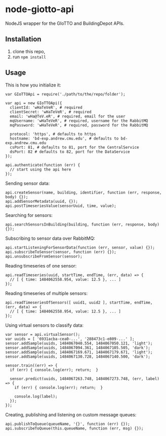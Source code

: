 # node-giotto-api

NodeJS wrapper for the GIoTTO and BuildingDepot APIs.

## Installation

1. clone this repo,
2. run `npm install`

## Usage

This is how you initialize it:

```
var GIoTTOApi = require('./path/to/the/repo/folder');

var api = new GIoTTOApi({
  clientId: 'wHaTeVeR', # required
  clientSecret: 'wHaTeVeR', # required
  email: 'wHa@TeV.eR', # required, email for the user
  mqUsername: 'wHaTeVeR', # required, username for the RabbitMQ
  mqPassword: 'wHaTeVeR', # required, password for the RabbitMQ

  protocol: 'https', # defaults to https
  hostname: 'bd-exp.andrew.cmu.edu', # defaults to bd-exp.andrew.cmu.edu
  csPort: 81, # defaults to 81, port for the CentralService
  dsPort: 82 # defaults to 82, port for the DataService
});

api.authenticate(function (err) {
  // start using the api here
});
```

Sending sensor data:

```
api.createSensor(name, building, identifier, function (err, response, body) {});
api.addSensorMetadata(uuid, {});
api.postTimeseriesValue(sensorUuid, time, value);
```

Searching for sensors:

```
api.searchSensorsInBuilding(building, function (err, response, body) {});
```

Subscribing to sensor data over RabbitMQ:

```
api.startListeningForSensorData(function (err, sensor, value) {});
api.subscribeToSensor(sensor, function (err) {});
api.unsubscribeFromSensor(sensor);
```

Reading timeseries of one sensor:

```
api.readTimeseries(uuid, startTime, endTime, (err, data) => {
  // [ { time: 1484062558.954, value: 12.5 }, ... ]
});
```

Reading timeseries of multiple sensors:

```
api.readTimeseriesOfSensors([ uuid1, uuid2 ], startTime, endTime, (err, data) => {
  // [ { time: 1484062558.954, value: 12.5 }, ... ]
});
```

Using virtual sensors to classify data:

```
var sensor = api.virtualSensor();
var uuids = [ '6931acba-cea0-...', '288473c1-e809-...' ];
sensor.addSample(uuids, 1484067040.554, 1484067050.121, 'light');
sensor.addSample(uuids, 1484067094.361, 1484067105.505, 'dark');
sensor.addSample(uuids, 1484067169.671, 1484067179.671, 'light');
sensor.addSample(uuids, 1484067130.728, 1484067140.500, 'dark');

sensor.train((err) => {
  if (err) { console.log(err); return;  }

  sensor.predict(uuids, 1484067263.748, 1484067273.748, (err, label) => {
    if (err) { console.log(err); return;  }

    console.log(label);
  });
});
```

Creating, publishing and listening on custom message queues:

```
api.publishToQueue(queueName, '{}', function (err) {});
api.subscribeToQueue(this.queueName, function (err, msg) {});
```
